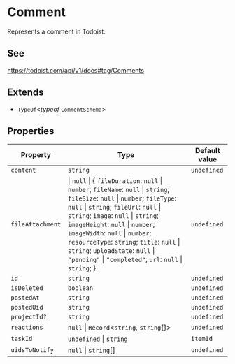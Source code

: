 # Comment

Represents a comment in Todoist.

## See

https://todoist.com/api/v1/docs#tag/Comments

## Extends

- `TypeOf`\<*typeof* `CommentSchema`\>

## Properties

| Property | Type | Default value |
| ------ | ------ | ------ |
| <a id="content"></a> `content` | `string` | `undefined` |
| <a id="fileattachment"></a> `fileAttachment` | \| `null` \| \{ `fileDuration`: `null` \| `number`; `fileName`: `null` \| `string`; `fileSize`: `null` \| `number`; `fileType`: `null` \| `string`; `fileUrl`: `null` \| `string`; `image`: `null` \| `string`; `imageHeight`: `null` \| `number`; `imageWidth`: `null` \| `number`; `resourceType`: `string`; `title`: `null` \| `string`; `uploadState`: `null` \| `"pending"` \| `"completed"`; `url`: `null` \| `string`; \} | `undefined` |
| <a id="id"></a> `id` | `string` | `undefined` |
| <a id="isdeleted"></a> `isDeleted` | `boolean` | `undefined` |
| <a id="postedat"></a> `postedAt` | `string` | `undefined` |
| <a id="posteduid"></a> `postedUid` | `string` | `undefined` |
| <a id="projectid"></a> `projectId?` | `string` | `undefined` |
| <a id="reactions"></a> `reactions` | `null` \| `Record`\<`string`, `string`[]\> | `undefined` |
| <a id="taskid"></a> `taskId` | `undefined` \| `string` | `itemId` |
| <a id="uidstonotify"></a> `uidsToNotify` | `null` \| `string`[] | `undefined` |
